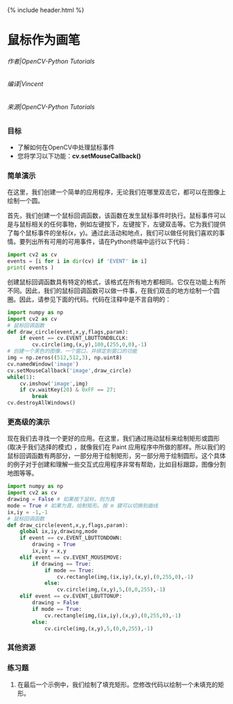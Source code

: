 {% include header.html %}

# 鼠标作为画笔

###### 作者|OpenCV-Python Tutorials
###### 编译|Vincent
###### 来源|OpenCV-Python Tutorials  

### 目标
- 了解如何在OpenCV中处理鼠标事件
- 您将学习以下功能：**cv.setMouseCallback()**

### 简单演示

在这里，我们创建一个简单的应用程序，无论我们在哪里双击它，都可以在图像上绘制一个圆。

首先，我们创建一个鼠标回调函数，该函数在发生鼠标事件时执行。鼠标事件可以是与鼠标相关的任何事物，例如左键按下，左键按下，左键双击等。它为我们提供了每个鼠标事件的坐标(x，y)。通过此活动和地点，我们可以做任何我们喜欢的事情。要列出所有可用的可用事件，请在Python终端中运行以下代码：

```python
import cv2 as cv
events = [i for i in dir(cv) if 'EVENT' in i]
print( events )
```

创建鼠标回调函数具有特定的格式，该格式在所有地方都相同。它仅在功能上有所不同。因此，我们的鼠标回调函数可以做一件事，在我们双击的地方绘制一个圆圈。因此，请参见下面的代码。代码在注释中是不言自明的：

```python
import numpy as np
import cv2 as cv
# 鼠标回调函数
def draw_circle(event,x,y,flags,param):
    if event == cv.EVENT_LBUTTONDBLCLK:
        cv.circle(img,(x,y),100,(255,0,0),-1)
# 创建一个黑色的图像，一个窗口，并绑定到窗口的功能
img = np.zeros((512,512,3), np.uint8)
cv.namedWindow('image')
cv.setMouseCallback('image',draw_circle)
while(1):
    cv.imshow('image',img)
    if cv.waitKey(20) & 0xFF == 27:
        break
cv.destroyAllWindows()
```

### 更高级的演示
现在我们去寻找一个更好的应用。在这里，我们通过拖动鼠标来绘制矩形或圆形(取决于我们选择的模式) ，就像我们在 Paint 应用程序中所做的那样。所以我们的鼠标回调函数有两部分，一部分用于绘制矩形，另一部分用于绘制圆形。这个具体的例子对于创建和理解一些交互式应用程序非常有帮助，比如目标跟踪，图像分割地图等等。

```python
import numpy as np
import cv2 as cv
drawing = False # 如果按下鼠标，则为真
mode = True # 如果为真，绘制矩形。按 m 键可以切换到曲线
ix,iy = -1,-1
# 鼠标回调函数
def draw_circle(event,x,y,flags,param):
    global ix,iy,drawing,mode
    if event == cv.EVENT_LBUTTONDOWN:
        drawing = True
        ix,iy = x,y
    elif event == cv.EVENT_MOUSEMOVE:
        if drawing == True:
            if mode == True:
                cv.rectangle(img,(ix,iy),(x,y),(0,255,0),-1)
            else:
                cv.circle(img,(x,y),5,(0,0,255),-1)
    elif event == cv.EVENT_LBUTTONUP:
        drawing = False
        if mode == True:
            cv.rectangle(img,(ix,iy),(x,y),(0,255,0),-1)
        else:
            cv.circle(img,(x,y),5,(0,0,255),-1)
```

### 其他资源

### 练习题

1. 在最后一个示例中，我们绘制了填充矩形。您修改代码以绘制一个未填充的矩形。